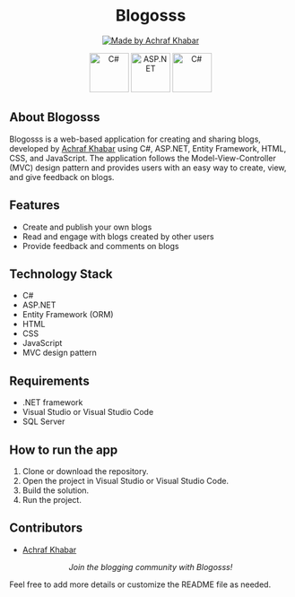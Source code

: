 <h1 align="center">Blogosss</h1>

<p align="center">
  <a href="#">
    <img src="https://img.shields.io/badge/Made%20by-Achraf%20Khabar-blue.svg" alt="Made by Achraf Khabar">
  </a>
</p>

<p align="center">
    <a href="https://upload.wikimedia.org/wikipedia/commons/4/4f/Csharp_Logo.png"> <img src="" alt="C#" height="70"></a>
    <a href="https://nodejs.org/en/"> <img src="[https://www.pngmart.com/files/7/PHP-PNG-File.png](https://upload.wikimedia.org/wikipedia/commons/thumb/e/ee/.NET_Core_Logo.svg/1024px-.NET_Core_Logo.svg.png)" alt="ASP.NET" height="70"></a>
    <a href="https://nodejs.org/en/"> <img src="https://www.pngmart.com/files/7/PHP-PNG-File.png" alt="C#" height="70"></a>  
</p>

About Blogosss
--------------

Blogosss is a web-based application for creating and sharing blogs, developed by [Achraf Khabar](https://github.com/achrafkhabar) using C#, ASP.NET, Entity Framework, HTML, CSS, and JavaScript. The application follows the Model-View-Controller (MVC) design pattern and provides users with an easy way to create, view, and give feedback on blogs.

Features
--------

-   Create and publish your own blogs
-   Read and engage with blogs created by other users
-   Provide feedback and comments on blogs

Technology Stack
----------------

-   C#
-   ASP.NET
-   Entity Framework (ORM)
-   HTML
-   CSS
-   JavaScript
-   MVC design pattern

Requirements
------------

-   .NET framework
-   Visual Studio or Visual Studio Code
-   SQL Server

How to run the app
------------------

1.  Clone or download the repository.
2.  Open the project in Visual Studio or Visual Studio Code.
3.  Build the solution.
4.  Run the project.

Contributors
------------

-   [Achraf Khabar](https://github.com/achrafkhabar)

<p align="center"> <i>Join the blogging community with Blogosss!</i> </p>

Feel free to add more details or customize the README file as needed.
